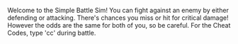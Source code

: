  Welcome to the Simple Battle Sim!
 You can fight against an enemy by either defending or attacking.
 There's chances you miss or hit for critical damage!
 However the odds are the same for both of you, so be careful.
 For the Cheat Codes, type 'cc' during battle.
 


